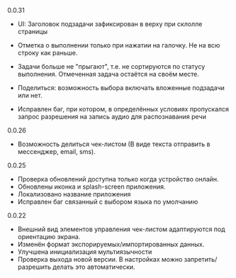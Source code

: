 0.0.31
* UI: Заголовок подзадачи зафиксирован в верху при склолле страницы
* Отметка о выполнении только при нажатии на галочку. Не на всю строку как раньше.
* Задачи больше не "прыгают", т.е. не сортируются по статусу выполнения. Отмеченная задача остаётся на своём месте.
* Поделиться: возможность выбора включать вложенные подзадачи или нет.

* Исправлен баг, при котором, в определённых условиях пропускался запрос разрешения на запись аудио для распознавания речи

0.0.26
* Возможность делиться чек-листом (В виде текста отправить в мессенджер, email, sms).

0.0.25
* Проверка обновлений доступна только когда устройство онлайн.
* Обновлены иконка и splash-screen приложения.
* Локализовано название приложения
* Исправлен баг связанный с выбором языка по умолчанию

0.0.22
* Внешний вид элементов управления чек-листом адаптируются под ориентацию экрана.
* Изменён формат экспорируемых/импортированных данных.
* Улучшена инициализация мультиязычности
* Проверка выхода новой версии. В настройках можно запретить/разрешить делать это автоматически.